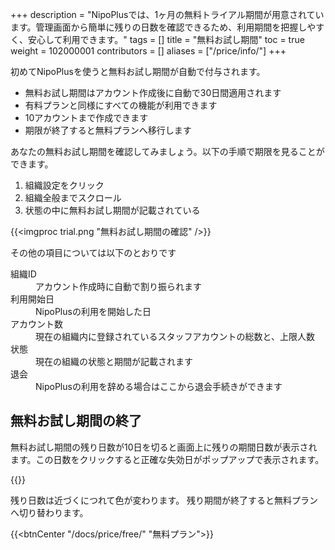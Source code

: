 +++
description = "NipoPlusでは、1ヶ月の無料トライアル期間が用意されています。管理画面から簡単に残りの日数を確認できるため、利用期間を把握しやすく、安心して利用できます。"
tags = []
title = "無料お試し期間"
toc = true
weight = 102000001
contributors = []
aliases = ["/price/info/"]
+++

初めてNipoPlusを使うと無料お試し期間が自動で付与されます。

- 無料お試し期間はアカウント作成後に自動で30日間適用されます
- 有料プランと同様にすべての機能が利用できます
- 10アカウントまで作成できます
- 期限が終了すると無料プランへ移行します

あなたの無料お試し期間を確認してみましょう。以下の手順で期限を見ることができます。

1. 組織設定をクリック
1. 組織全般までスクロール
1. 状態の中に無料お試し期間が記載されている

{{<imgproc trial.png "無料お試し期間の確認" />}}

その他の項目については以下のとおりです

<dl>
<dt>組織ID</dt>
<dd>アカウント作成時に自動で割り振られます</dd>
<dt>利用開始日</dt>
<dd>NipoPlusの利用を開始した日</dd>
<dt>アカウント数</dt>
<dd>現在の組織内に登録されているスタッフアカウントの総数と、上限人数</dd>
<dt>状態</dt>
<dd>現在の組織の状態と期間が記載されます</dd>
<dt>退会</dt>
<dd>NipoPlusの利用を辞める場合はここから退会手続きができます</dd>
</dl>

## 無料お試し期間の終了

無料お試し期間の残り日数が10日を切ると画面上に残りの期間日数が表示されます。この日数をクリックすると正確な失効日がポップアップで表示されます。

{{<appscreen filename="remaining" title="期日が近づくと警告ボタンが表示されます"  >}}


残り日数は近づくにつれて色が変わります。
残り期間が終了すると無料プランへ切り替わります。

{{<btnCenter "/docs/price/free/" "無料プラン">}}

